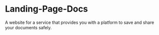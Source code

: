# Landing-Page-Docs
A website for a service that provides you with a platform to save and share your documents safely.
